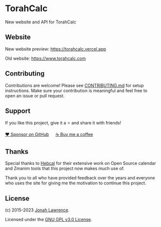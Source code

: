 # TorahCalc

New website and API for TorahCalc

## Website

New website preview: https://torahcalc.vercel.app

Old website: https://www.torahcalc.com

## Contributing

Contributions are welcome! Please see [CONTRIBUTING.md](https://github.com/torahcalc/torahcalc/blob/main/CONTRIBUTING.md) for setup instructions. Make sure your contribution is meaningful and feel free to open an issue or pull request.

## Support

If you like this project, give it a ⭐ and share it with friends!

[❤️ Sponsor on GitHub](https://github.com/sponsors/DenverCoder1) &emsp; [☕ Buy me a coffee](https://ko-fi.com/jlawrence)

## Thanks

Special thanks to [Hebcal](https://www.hebcal.com/) for their extensive work on Open Source calendar and Zmanim tools that this project now makes much use of.

Thank you to all who have provided feedback over the years and everyone who uses the site for giving me the motivation to continue this project.

## License

(c) 2015-2023 [Jonah Lawrence](https://github.com/DenverCoder1).

Licensed under the [GNU GPL v3.0 License](https://choosealicense.com/licenses/gpl-3.0/).
